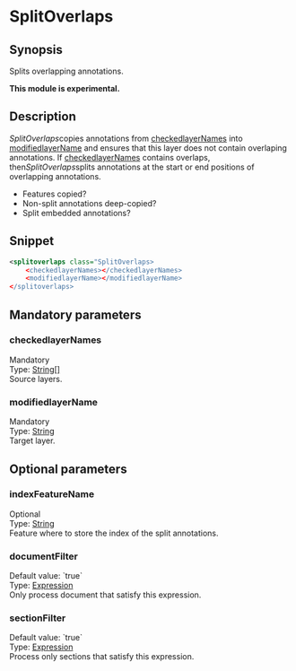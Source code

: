 <h1 class="module">SplitOverlaps</h1>

## Synopsis

Splits overlapping annotations.

**This module is experimental.**

## Description

*SplitOverlaps*copies annotations from <a href="#checkedlayerNames" class="param">checkedlayerNames</a> into <a href="#modifiedlayerName" class="param">modifiedlayerName</a> and ensures that this layer does not contain overlaping annotations. If <a href="#checkedlayerNames" class="param">checkedlayerNames</a> contains overlaps, then*SplitOverlaps*splits annotations at the start or end positions of overlapping annotations.


* Features copied?
* Non-split annotations deep-copied?
* Split embedded annotations?

## Snippet



```xml
<splitoverlaps class="SplitOverlaps>
    <checkedlayerNames></checkedlayerNames>
    <modifiedlayerName></modifiedlayerName>
</splitoverlaps>
```

## Mandatory parameters

<h3 id="checkedlayerNames" class="param">checkedlayerNames</h3>

<div class="param-level param-level-mandatory">Mandatory
</div>
<div class="param-type">Type: <a href="../converter/java.lang.String%5B%5D" class="converter">String[]</a>
</div>
Source layers.

<h3 id="modifiedlayerName" class="param">modifiedlayerName</h3>

<div class="param-level param-level-mandatory">Mandatory
</div>
<div class="param-type">Type: <a href="../converter/java.lang.String" class="converter">String</a>
</div>
Target layer.

## Optional parameters

<h3 id="indexFeatureName" class="param">indexFeatureName</h3>

<div class="param-level param-level-optional">Optional
</div>
<div class="param-type">Type: <a href="../converter/java.lang.String" class="converter">String</a>
</div>
Feature where to store the index of the split annotations.

<h3 id="documentFilter" class="param">documentFilter</h3>

<div class="param-level param-level-default-value">Default value: `true`
</div>
<div class="param-type">Type: <a href="../converter/fr.inra.maiage.bibliome.alvisnlp.core.corpus.expressions.Expression" class="converter">Expression</a>
</div>
Only process document that satisfy this expression.

<h3 id="sectionFilter" class="param">sectionFilter</h3>

<div class="param-level param-level-default-value">Default value: `true`
</div>
<div class="param-type">Type: <a href="../converter/fr.inra.maiage.bibliome.alvisnlp.core.corpus.expressions.Expression" class="converter">Expression</a>
</div>
Process only sections that satisfy this expression.

